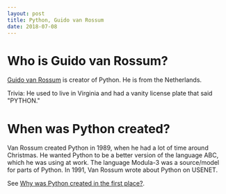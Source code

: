 ```yaml
---
layout: post
title: Python, Guido van Rossum
date: 2018-07-08
---
```


# Who is Guido van Rossum?

[Guido van Rossum](https://gvanrossum.github.io) is creator of Python. He is from the Netherlands.

Trivia: He used to live in Virginia and had a vanity license plate that said "PYTHON."

# When was Python created?

Van Rossum created Python in 1989, when he had a lot of time around Christmas. He wanted Python to be a better version of the language ABC, which he was using at work. The language Modula-3 was a source/model for parts of Python. In 1991, Van Rossum wrote about Python on USENET.

See [Why was Python created in the first place?](https://docs.python.org/3/faq/general.html#id7).
